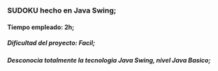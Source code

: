 ### SUDOKU hecho en Java Swing;
#### Tiempo empleado: 2h;
##### Dificultad del proyecto: Facil;
##### Desconocia totalmente la tecnologia Java Swing, nivel Java Basico;